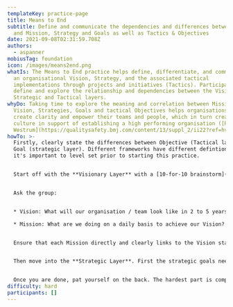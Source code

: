 ```yaml
---
templateKey: practice-page
title: Means to End
subtitle: Define and communicate the dependencies and differences between Vision
  and Mission, Strategy and Goals as well as Tactics & Objectives
date: 2021-09-08T02:31:59.708Z
authors:
  - aspanner
mobiusTag: foundation
icon: /images/means2end.png
whatIs: The Means to End practice helps define, differentiate, and communicate
  an organisational Vision, Strategy, and the associated tactical
  implementations through projects and initiatives (Tactics). Participants
  define and explore the relationship and dependencies between the Visionary,
  Strategic and Tactical layers.
whyDo: Taking time to explore the meaning and correlation between Mission,
  Vision, Strategies, Goals and tactical Objectives helps organisations to
  create clarity and empower their teams and people, which in turn creates a
  culture in support of establishing a high performing organisation ([Ron
  Westrum](https://qualitysafety.bmj.com/content/13/suppl_2/ii22?ref=hvper.com&utm_source=hvper.com&utm_medium=website)).
howTo: >-
  Firstly, clearly state the differences between Objective (Tactical layer) and
  Goal (strategic layer). Different frameworks have different defintions, so
  it's important to level set prior to starting this practice.


  Start off with the **Visionary Layer** with a [10-for-10 brainstorm](https://openpracticelibrary.com/practice/10-for-10/) or even better with a [Start with Why.](https://openpracticelibrary.com/practice/start-with-why/)


  Ask the group:


  * Vision: What will our organisation / team look like in 2 to 5 years from now? Does that serve our purpose?

  * Mission: What are we doing on a daily basis to achieve our Vision? And life our purpose?


  Ensure that each Mission directly and clearly links to the Vision statement. If it doesn't it might be in the wrong layer, unrelated or the Vision might be incomplete or out of date.


  Then move into the **Strategic Layer**. First the strategic goals need to be established, for which you can use another 10-for-10 brainstorm, or better [Start at the End](https://openpracticelibrary.com/practice/start-at-the-end/). Once the Goals are agreed upon, map the Goals back to the Vision statement and articulate how each goal supports the Vision. Once the goals and Vision are clearly linked, the next step is an Impact Mapping exercise that establishes the related strategies linked to each strategic Goal. Once all goals and corresponding strategies are established, the strategies need to be linked back to the Mission and make sense.


  Once you are done, pat yourself on the back. The hardest part is complete.
difficulty: hard
participants: []
---
```

